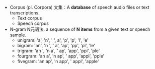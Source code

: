 * Corpus (pl. Corpora) 文集：A **database** of speech audio files or text transcriptions.
  * Text corpus
  * Speech corpus
* N-gram N元语法: a sequence of **N items** from a given text or speech sample.
  * unigram: 'a', 'n', ' ', a', 'p', 'p', 'l', 'e'
  * bigram: 'an', 'n ', ' a', 'ap', 'pp', 'pl', 'le'
  * trigram: 'an ', 'n a', ' ap', 'app', 'ppl', 'ple'
  * fourgram: 'an a', 'n ap', ' app', 'appl', 'pple'
  * fivegram: 'an ap', 'n app', '  appl', 'apple'

